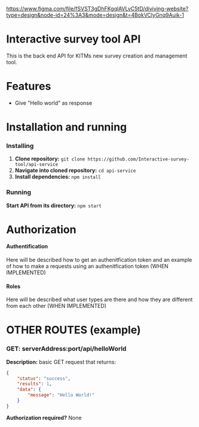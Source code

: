 https://www.figma.com/file/fSVST3gDhFKgqlAVLvC5tD/diviving-website?type=design&node-id=24%3A3&mode=design&t=4BokVClyGnq9Auik-1


# Interactive survey tool API

This is the back end API for KITMs new survey creation and management tool.

# Features
- Give "Hello world" as response

# Installation and running

### Installing
1. **Clone repository:** `git clone https://github.com/Interactive-survey-tool/api-service`
2. **Navigate into cloned repository:** `cd api-service`
3. **Install dependencies:** `npm install`

### Running
**Start API from its directory:** `npm start`

# Authorization

#### Authentification
Here will be described how to get an authenitfication token and an example of how to make a requests using an authenitfication token (WHEN IMPLEMENTED)
#### Roles
Here will be described what user types are there and how they are different from each other (WHEN IMPLEMENTED)

# OTHER ROUTES (example)

### GET: serverAddress:port/api/helloWorld
**Description:** basic GET request that returns:
```json
{
    "status": "success",
    "results": 1,
    "data": {
        "message": "Hello World!"
    }
}
```

**Authorization required?** None